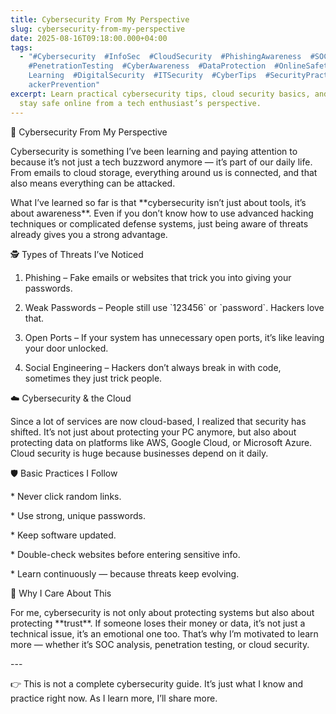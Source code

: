 ```yaml
---
title: Cybersecurity From My Perspective
slug: cybersecurity-from-my-perspective
date: 2025-08-16T09:18:00.000+04:00
tags:
  - "#Cybersecurity  #InfoSec  #CloudSecurity  #PhishingAwareness  #SOCAnalysis  \
    #PenetrationTesting  #CyberAwareness  #DataProtection  #OnlineSafety  #Tech\
    Learning  #DigitalSecurity  #ITSecurity  #CyberTips  #SecurityPractices  #H\
    ackerPrevention"
excerpt: Learn practical cybersecurity tips, cloud security basics, and how to
  stay safe online from a tech enthusiast’s perspective.
---
```

🔐 Cybersecurity From My Perspective



Cybersecurity is something I’ve been learning and paying attention to because it’s not just a tech buzzword anymore — it’s part of our daily life. From emails to cloud storage, everything around us is connected, and that also means everything can be attacked.



What I’ve learned so far is that \*\*cybersecurity isn’t just about tools, it’s about awareness\*\*. Even if you don’t know how to use advanced hacking techniques or complicated defense systems, just being aware of threats already gives you a strong advantage.



🕵️ Types of Threats I’ve Noticed



1. Phishing – Fake emails or websites that trick you into giving your passwords.

2. Weak Passwords – People still use \`123456\` or \`password\`. Hackers love that.

3. Open Ports – If your system has unnecessary open ports, it’s like leaving your door unlocked.

4. Social Engineering – Hackers don’t always break in with code, sometimes they just trick people.



 ☁️ Cybersecurity & the Cloud



Since a lot of services are now cloud-based, I realized that security has shifted. It’s not just about protecting your PC anymore, but also about protecting data on platforms like AWS, Google Cloud, or Microsoft Azure. Cloud security is huge because businesses depend on it daily.



 🛡️ Basic Practices I Follow



\* Never click random links.

\* Use strong, unique passwords.

\* Keep software updated.

\* Double-check websites before entering sensitive info.

\* Learn continuously — because threats keep evolving.



🚀 Why I Care About This



For me, cybersecurity is not only about protecting systems but also about protecting \*\*trust\*\*. If someone loses their money or data, it’s not just a technical issue, it’s an emotional one too. That’s why I’m motivated to learn more — whether it’s SOC analysis, penetration testing, or cloud security.



\---



👉 This is not a complete cybersecurity guide. It’s just what I know and practice right now. As I learn more, I’ll share more.
